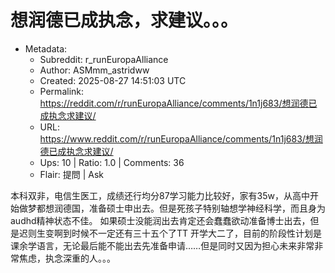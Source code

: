 # 想润德已成执念，求建议。。。

- Metadata:
  - Subreddit: r_runEuropaAlliance
  - Author: ASMmm_astridww
  - Created: 2025-08-27 14:51:03 UTC
  - Permalink: https://reddit.com/r/runEuropaAlliance/comments/1n1j683/想润德已成执念求建议/
  - URL: https://www.reddit.com/r/runEuropaAlliance/comments/1n1j683/想润德已成执念求建议/
  - Ups: 10 | Ratio: 1.0 | Comments: 36
  - Flair: 提問 | Ask


本科双非，电信生医工，成绩还行均分87学习能力比较好，家有35w，从高中开始做梦都想润德国，准备硕士申出去。但是死孩子特别轴想学神经科学，而且身为audhd精神状态不佳。
如果硕士没能润出去肯定还会蠢蠢欲动准备博士出去，但是迟则生变啊到时候不一定还有三十五个了TT
开学大二了，目前的阶段性计划是课余学语言，无论最后能不能出去先准备申请……但是同时又因为担心未来非常非常焦虑，执念深重的人。。。

